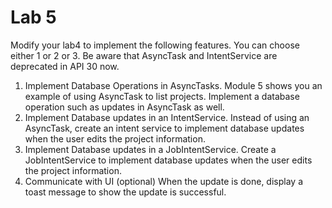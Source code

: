 # Lab 5
Modify your lab4 to implement the following features. You can choose either 1 or 2 or 3. Be aware that AsyncTask and IntentService are deprecated in API 30 now.
1. Implement Database Operations in AsyncTasks. 
Module 5 shows you an example of using AsyncTask to list projects. Implement a database operation such as updates in AsyncTask as well. 
2. Implement Database updates in an IntentService.
Instead of using an AsyncTask, create an intent service to implement database updates when the user edits the project information.
3. Implement Database updates in a JobIntentService.
Create a JobIntentService to implement database updates when the user edits the project information.
4. Communicate with UI  (optional)
When the update is done, display a toast message to show the update is successful. 

